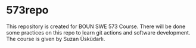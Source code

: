# 573repo

This repository is created for BOUN SWE 573 Course. There will be done some practices on this repo to learn git actions and software development. The course is given by Suzan Üsküdarlı.


